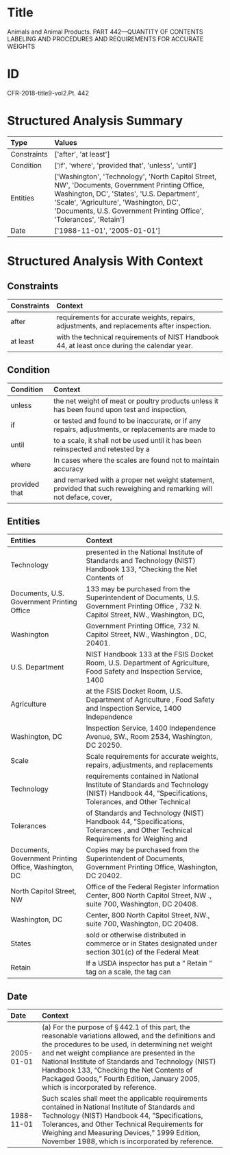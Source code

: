 # Title

 Animals and Animal Products. PART 442—QUANTITY OF CONTENTS LABELING AND PROCEDURES AND REQUIREMENTS FOR ACCURATE WEIGHTS


# ID

 CFR-2018-title9-vol2.Pt. 442


# Structured Analysis Summary

| Type        | Values                                                                                                                                                                                                                                                         |
|:------------|:---------------------------------------------------------------------------------------------------------------------------------------------------------------------------------------------------------------------------------------------------------------|
| Constraints | ['after', 'at least']                                                                                                                                                                                                                                          |
| Condition   | ['if', 'where', 'provided that', 'unless', 'until']                                                                                                                                                                                                            |
| Entities    | ['Washington', 'Technology', 'North Capitol Street, NW', 'Documents, Government Printing Office, Washington, DC', 'States', 'U.S. Department', 'Scale', 'Agriculture', 'Washington, DC', 'Documents, U.S. Government Printing Office', 'Tolerances', 'Retain'] |
| Date        | ['1988-11-01', '2005-01-01']                                                                                                                                                                                                                                   |


# Structured Analysis With Context

 


## Constraints

| Constraints   | Context                                                                                       |
|:--------------|:----------------------------------------------------------------------------------------------|
| after         | requirements for accurate weights, repairs, adjustments, and replacements after  inspection.  |
| at least      | with the technical requirements of NIST Handbook 44, at least  once during the calendar year. |


## Condition

| Condition     | Context                                                                                                              |
|:--------------|:---------------------------------------------------------------------------------------------------------------------|
| unless        | the net weight of meat or poultry products unless it has been found upon test and inspection,                        |
| if            | or tested and found to be inaccurate, or if any repairs, adjustments, or replacements are made to                    |
| until         | to a scale, it shall not be used until it has been reinspected and retested by a                                     |
| where         | In cases  where the scales are found not to maintain accuracy                                                        |
| provided that | and remarked with a proper net weight statement, provided that such reweighing and remarking will not deface, cover, |


## Entities

| Entities                                              | Context                                                                                                                                             |
|:------------------------------------------------------|:----------------------------------------------------------------------------------------------------------------------------------------------------|
| Technology                                            | presented in the National Institute of Standards and Technology (NIST) Handbook 133, &#8220;Checking the Net Contents of                            |
| Documents, U.S. Government Printing Office            | 133 may be purchased from the Superintendent of Documents, U.S. Government Printing Office , 732 N. Capitol Street, NW., Washington, DC,            |
| Washington                                            | Government Printing Office, 732 N. Capitol Street, NW., Washington , DC, 20401.                                                                     |
| U.S. Department                                       | NIST Handbook 133 at the FSIS Docket Room, U.S. Department of Agriculture, Food Safety and Inspection Service, 1400                                 |
| Agriculture                                           | at the FSIS Docket Room, U.S. Department of Agriculture , Food Safety and Inspection Service, 1400 Independence                                     |
| Washington, DC                                        | Inspection Service, 1400 Independence Avenue, SW., Room 2534, Washington, DC  20250.                                                                |
| Scale                                                 | Scale requirements for accurate weights, repairs, adjustments, and replacements                                                                     |
| Technology                                            | requirements contained in National Institute of Standards and Technology (NIST) Handbook 44, &#8221;Specifications, Tolerances, and Other Technical |
| Tolerances                                            | of Standards and Technology (NIST) Handbook 44, &#8221;Specifications, Tolerances , and Other Technical Requirements for Weighing and               |
| Documents, Government Printing Office, Washington, DC | Copies may be purchased from the Superintendent of  Documents, Government Printing Office, Washington, DC  20402.                                   |
| North Capitol Street, NW                              | Office of the Federal Register Information Center, 800 North Capitol Street, NW ., suite 700, Washington, DC 20408.                                 |
| Washington, DC                                        | Center, 800 North Capitol Street, NW., suite 700, Washington, DC  20408.                                                                            |
| States                                                | sold or otherwise distributed in commerce or in States designated under section 301(c) of the Federal Meat                                          |
| Retain                                                | If a USDA inspector has put a &#8221; Retain &#8221; tag on a scale, the tag can                                                                    |


## Date

| Date       | Context                                                                                                                                                                                                                                                                                                                                                                                                                 |
|:-----------|:------------------------------------------------------------------------------------------------------------------------------------------------------------------------------------------------------------------------------------------------------------------------------------------------------------------------------------------------------------------------------------------------------------------------|
| 2005-01-01 | (a) For the purpose of &#167;&#8201;442.1 of this part, the reasonable variations allowed, and the definitions and the procedures to be used, in determining net weight and net weight compliance are presented in the National Institute of Standards and Technology (NIST) Handbook 133, &#8220;Checking the Net Contents of Packaged Goods,&#8221; Fourth Edition, January 2005, which is incorporated by reference. |
| 1988-11-01 | Such scales shall meet the applicable requirements contained in National Institute of Standards and Technology (NIST) Handbook 44, &#8221;Specifications, Tolerances, and Other Technical Requirements for Weighing and Measuring Devices,&#8221; 1999 Edition, November 1988, which is incorporated by reference.                                                                                                      |


